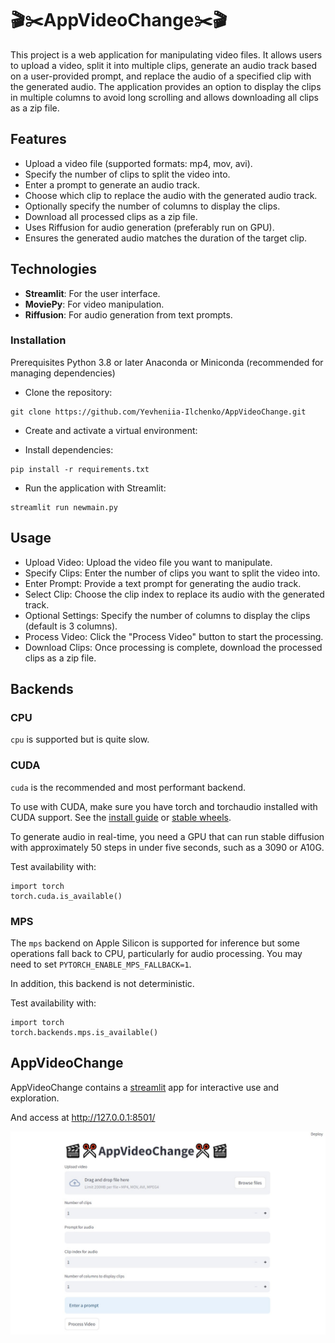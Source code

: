 # 🎬✂️AppVideoChange✂️🎬

This project is a web application for manipulating video files. It allows users to upload a video, split it into multiple clips, generate an audio track based on a user-provided prompt, and replace the audio of a specified clip with the generated audio. The application provides an option to display the clips in multiple columns to avoid long scrolling and allows downloading all clips as a zip file.

## Features
 - Upload a video file (supported formats: mp4, mov, avi).
 - Specify the number of clips to split the video into.
 - Enter a prompt to generate an audio track.
 - Choose which clip to replace the audio with the generated audio track.
 - Optionally specify the number of columns to display the clips.
 - Download all processed clips as a zip file.
 - Uses Riffusion for audio generation (preferably run on GPU).
 - Ensures the generated audio matches the duration of the target clip.
## Technologies
- **Streamlit**: For the user interface.
- **MoviePy**: For video manipulation.
- **Riffusion**: For audio generation from text prompts.

### Installation
Prerequisites
Python 3.8 or later
Anaconda or Miniconda (recommended for managing dependencies)

- Clone the repository:

```
git clone https://github.com/Yevheniia-Ilchenko/AppVideoChange.git
```
- Create and activate a virtual environment:


- Install dependencies:

```
pip install -r requirements.txt
```
- Run the application with Streamlit:
```
streamlit run newmain.py
```
## Usage
- Upload Video: Upload the video file you want to manipulate.
- Specify Clips: Enter the number of clips you want to split the video into.
- Enter Prompt: Provide a text prompt for generating the audio track.
- Select Clip: Choose the clip index to replace its audio with the generated track.
- Optional Settings: Specify the number of columns to display the clips (default is 3 columns).
- Process Video: Click the "Process Video" button to start the processing.
- Download Clips: Once processing is complete, download the processed clips as a zip file.


## Backends

### CPU
`cpu` is supported but is quite slow.

### CUDA
`cuda` is the recommended and most performant backend.

To use with CUDA, make sure you have torch and torchaudio installed with CUDA support. See the
[install guide](https://pytorch.org/get-started/locally/) or
[stable wheels](https://download.pytorch.org/whl/torch_stable.html).

To generate audio in real-time, you need a GPU that can run stable diffusion with approximately 50
steps in under five seconds, such as a 3090 or A10G.

Test availability with:

```python3
import torch
torch.cuda.is_available()
```

### MPS
The `mps` backend on Apple Silicon is supported for inference but some operations fall back to CPU,
particularly for audio processing. You may need to set
`PYTORCH_ENABLE_MPS_FALLBACK=1`.

In addition, this backend is not deterministic.

Test availability with:

```python3
import torch
torch.backends.mps.is_available()
```


## AppVideoChange

AppVideoChange contains a [streamlit](https://streamlit.io/) app for interactive use and exploration.



And access at http://127.0.0.1:8501/

![home page](static/img/AppVideoChange.jpg)

